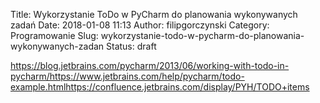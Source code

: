 Title: Wykorzystanie ToDo w PyCharm do planowania wykonywanych zadań
Date: 2018-01-08 11:13
Author: filipgorczynski
Category: Programowanie
Slug: wykorzystanie-todo-w-pycharm-do-planowania-wykonywanych-zadan
Status: draft

https://blog.jetbrains.com/pycharm/2013/06/working-with-todo-in-pycharm/https://www.jetbrains.com/help/pycharm/todo-example.htmlhttps://confluence.jetbrains.com/display/PYH/TODO+items
